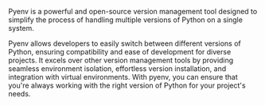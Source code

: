 Pyenv is a powerful and open-source version management tool designed to simplify the process of handling multiple versions of Python on a single system.

Pyenv allows developers to easily switch between different versions of Python, ensuring compatibility and ease of development for diverse projects. It excels over other version management tools by providing seamless environment isolation, effortless version installation, and integration with virtual environments. With pyenv, you can ensure that you're always working with the right version of Python for your project's needs.